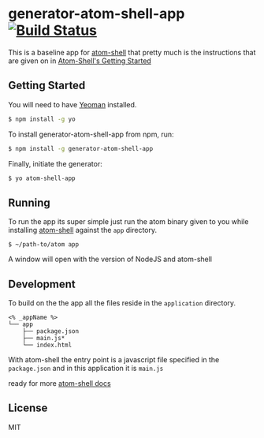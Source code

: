 # generator-atom-shell-app [![Build Status](https://secure.travis-ci.org/jacoblwe20/generator-atom-shell-app.png?branch=master)](https://travis-ci.org/jacoblwe20/generator-atom-shell-app)

This is a baseline app for [atom-shell](https://github.com/atom/atom-shell) that pretty much is the instructions that are given on in [Atom-Shell's Getting Started](https://github.com/atom/atom-shell/blob/master/docs/tutorial/quick-start.md)

## Getting Started

You will need to have [Yeoman](http://yeoman.io) installed.

```bash
$ npm install -g yo
```
To install generator-atom-shell-app from npm, run:

```bash
$ npm install -g generator-atom-shell-app
```

Finally, initiate the generator:

```bash
$ yo atom-shell-app
```

## Running 

To run the app its super simple just run the atom binary given to you while installing [atom-shell](https://github.com/atom/atom-shell) against the `app` directory.

    $ ~/path-to/atom app

A window will open with the version of NodeJS and atom-shell

## Development

To build on the the app all the files reside in the `application` directory.

    <% _appName %>
    └── app
        ├── package.json
        ├── main.js*
        └── index.html

With atom-shell the entry point is a javascript file specified in the `package.json` and in this application it is `main.js`

ready for more [atom-shell docs](https://github.com/atom/atom-shell/tree/master/docs)


## License

MIT
